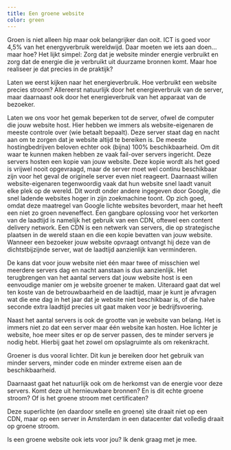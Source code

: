 ```yaml
---
title: Een groene website
color: green
---
```


Groen is niet alleen hip maar ook belangrijker dan ooit. ICT is goed voor 4,5% van het energyverbruik wereldwijd. Daar moeten we iets aan doen... maar hoe? Het lijkt simpel: Zorg dat je website minder energie verbruikt en zorg dat de energie die je verbruikt uit duurzame bronnen komt. Maar hoe realiseer je dat precies in de praktijk?

Laten we eerst kijken naar het energieverbruik. Hoe verbruikt een website precies stroom? Allereerst natuurlijk door het energieverbruik van de server, maar daarnaast ook door het energieverbruik van het apparaat van de bezoeker.

Laten we ons voor het gemak beperken tot de server, ofwel de computer die jouw website host. Hier hebben we immers als website-eigenaren de meeste controle over (wie betaalt bepaalt). Deze server staat dag en nacht aan om te zorgen dat je website altijd te bereiken is. De meeste hostingbedrijven beloven echter ook (bijna) 100% beschikbaarheid. Om dit waar te kunnen maken hebben ze vaak fail-over servers ingericht. Deze servers hosten een kopie van jouw website. Deze kopie wordt als het goed is vrijwel nooit opgevraagd, maar de server moet wel continu beschikbaar zijn voor het geval de originele server even niet reageert. Daarnaast willen website-eigenaren tegenwoordig vaak dat hun website snel laadt vanuit elke plek op de wereld. Dit wordt onder andere ingegeven door Google, die snel ladende websites hoger in zijn zoekmachine toont. Op zich goed, omdat deze maatregel van Google lichte websites bevordert, maar het heeft een niet zo groen neveneffect. Een gangbare oplossing voor het verkorten van de laadtijd is namelijk het gebruik van een CDN, oftewel een content delivery network. Een CDN is een netwerk van servers, die op strategische plaatsen in de wereld staan en die een kopie bevatten van jouw website. Wanneer een bezoeker jouw website opvraagt ontvangt hij deze van de dichtstbijzijnde server, wat de laadtijd aanzienlijk kan verminderen.

De kans dat voor jouw website niet één maar twee of misschien wel meerdere servers dag en nacht aanstaan is dus aanzienlijk. Het terugbrengen van het aantal servers dat jouw website host is een eenvoudige manier om je website groener te maken. Uiteraard gaat dat wel ten koste van de betrouwbaarheid en de laadtijd, maar je kunt je afvragen wat die ene dag in het jaar dat je website niet beschikbaar is, of die halve seconde extra laadtijd precies uit gaat maken voor je bedrijfsvoering.

Naast het aantal servers is ook de grootte van je website van belang. Het is immers niet zo dat een server maar één website kan hosten. Hoe lichter je website, hoe meer sites er op de server passen, des te minder servers je nodig hebt. Hierbij gaat het zowel om opslagruimte als om rekenkracht.

Groener is dus vooral lichter. Dit kun je bereiken door het gebruik van minder servers, minder code en minder extreme eisen aan de beschikbaarheid.

Daarnaast gaat het natuurlijk ook om de herkomst van de energie voor deze servers. Komt deze uit hernieuwbare bronnen? En is dit echte groene stroom? Of is het groene stroom met certificaten? 

Deze superlichte (en daardoor snelle en groene) site draait niet op een CDN, maar op een server in Amsterdam in een datacenter dat volledig draait op groene stroom.

Is een groene website ook iets voor jou? Ik denk graag met je mee.

